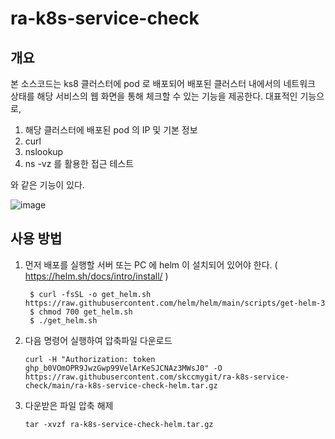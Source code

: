 # ra-k8s-service-check

## 개요 

본 소스코드는 ks8 클러스터에 pod 로 배포되어 배포된 클러스터 내에서의 네트워크 상태를 해당 서비스의 웹 화면을 통해 체크할 수 있는 기능을 제공한다.
대표적인 기능으로,

1. 해당 클러스터에 배포된 pod 의 IP 및 기본 정보
2. curl
3. nslookup
4. ns -vz 를 활용한 접근 테스트

와 같은 기능이 있다.

![image](https://github.com/user-attachments/assets/a07b56c9-8457-40c7-81ae-c85b30771fc1)


## 사용 방법

1. 먼저 배포를 실행할 서버 또는 PC 에 helm 이 설치되어 있어야 한다. ( https://helm.sh/docs/intro/install/ )
   
        $ curl -fsSL -o get_helm.sh https://raw.githubusercontent.com/helm/helm/main/scripts/get-helm-3
        $ chmod 700 get_helm.sh
        $ ./get_helm.sh 

3. 다음 명령어 실행하여 압축파일 다운로드

       curl -H "Authorization: token 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" -O https://raw.githubusercontent.com/skccmygit/ra-k8s-service-check/main/ra-k8s-service-check-helm.tar.gz

4. 다운받은 파일 압축 해제

       tar -xvzf ra-k8s-service-check-helm.tar.gz   
